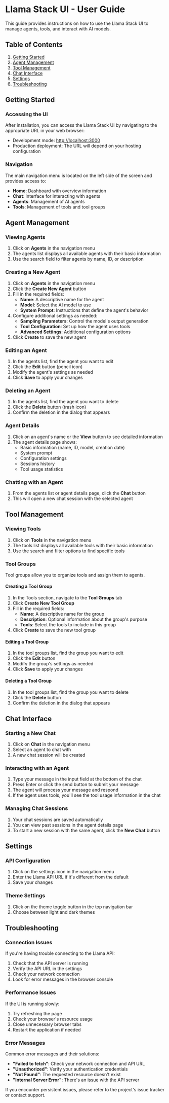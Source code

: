 # Llama Stack UI - User Guide

This guide provides instructions on how to use the Llama Stack UI to manage agents, tools, and interact with AI models.

## Table of Contents

1. [Getting Started](#getting-started)
2. [Agent Management](#agent-management)
3. [Tool Management](#tool-management)
4. [Chat Interface](#chat-interface)
5. [Settings](#settings)
6. [Troubleshooting](#troubleshooting)

## Getting Started

### Accessing the UI

After installation, you can access the Llama Stack UI by navigating to the appropriate URL in your web browser:

- Development mode: [http://localhost:3000](http://localhost:3000)
- Production deployment: The URL will depend on your hosting configuration

### Navigation

The main navigation menu is located on the left side of the screen and provides access to:

- **Home**: Dashboard with overview information
- **Chat**: Interface for interacting with agents
- **Agents**: Management of AI agents
- **Tools**: Management of tools and tool groups

## Agent Management

### Viewing Agents

1. Click on **Agents** in the navigation menu
2. The agents list displays all available agents with their basic information
3. Use the search field to filter agents by name, ID, or description

### Creating a New Agent

1. Click on **Agents** in the navigation menu
2. Click the **Create New Agent** button
3. Fill in the required fields:
   - **Name**: A descriptive name for the agent
   - **Model**: Select the AI model to use
   - **System Prompt**: Instructions that define the agent's behavior
4. Configure additional settings as needed:
   - **Sampling Parameters**: Control the model's output generation
   - **Tool Configuration**: Set up how the agent uses tools
   - **Advanced Settings**: Additional configuration options
5. Click **Create** to save the new agent

### Editing an Agent

1. In the agents list, find the agent you want to edit
2. Click the **Edit** button (pencil icon)
3. Modify the agent's settings as needed
4. Click **Save** to apply your changes

### Deleting an Agent

1. In the agents list, find the agent you want to delete
2. Click the **Delete** button (trash icon)
3. Confirm the deletion in the dialog that appears

### Agent Details

1. Click on an agent's name or the **View** button to see detailed information
2. The agent details page shows:
   - Basic information (name, ID, model, creation date)
   - System prompt
   - Configuration settings
   - Sessions history
   - Tool usage statistics

### Chatting with an Agent

1. From the agents list or agent details page, click the **Chat** button
2. This will open a new chat session with the selected agent

## Tool Management

### Viewing Tools

1. Click on **Tools** in the navigation menu
2. The tools list displays all available tools with their basic information
3. Use the search and filter options to find specific tools

### Tool Groups

Tool groups allow you to organize tools and assign them to agents.

#### Creating a Tool Group

1. In the Tools section, navigate to the **Tool Groups** tab
2. Click **Create New Tool Group**
3. Fill in the required fields:
   - **Name**: A descriptive name for the group
   - **Description**: Optional information about the group's purpose
   - **Tools**: Select the tools to include in this group
4. Click **Create** to save the new tool group

#### Editing a Tool Group

1. In the tool groups list, find the group you want to edit
2. Click the **Edit** button
3. Modify the group's settings as needed
4. Click **Save** to apply your changes

#### Deleting a Tool Group

1. In the tool groups list, find the group you want to delete
2. Click the **Delete** button
3. Confirm the deletion in the dialog that appears

## Chat Interface

### Starting a New Chat

1. Click on **Chat** in the navigation menu
2. Select an agent to chat with
3. A new chat session will be created

### Interacting with an Agent

1. Type your message in the input field at the bottom of the chat
2. Press Enter or click the send button to submit your message
3. The agent will process your message and respond
4. If the agent uses tools, you'll see the tool usage information in the chat

### Managing Chat Sessions

1. Your chat sessions are saved automatically
2. You can view past sessions in the agent details page
3. To start a new session with the same agent, click the **New Chat** button

## Settings

### API Configuration

1. Click on the settings icon in the navigation menu
2. Enter the Llama API URL if it's different from the default
3. Save your changes

### Theme Settings

1. Click on the theme toggle button in the top navigation bar
2. Choose between light and dark themes

## Troubleshooting

### Connection Issues

If you're having trouble connecting to the Llama API:

1. Check that the API server is running
2. Verify the API URL in the settings
3. Check your network connection
4. Look for error messages in the browser console

### Performance Issues

If the UI is running slowly:

1. Try refreshing the page
2. Check your browser's resource usage
3. Close unnecessary browser tabs
4. Restart the application if needed

### Error Messages

Common error messages and their solutions:

- **"Failed to fetch"**: Check your network connection and API URL
- **"Unauthorized"**: Verify your authentication credentials
- **"Not Found"**: The requested resource doesn't exist
- **"Internal Server Error"**: There's an issue with the API server

If you encounter persistent issues, please refer to the project's issue tracker or contact support.